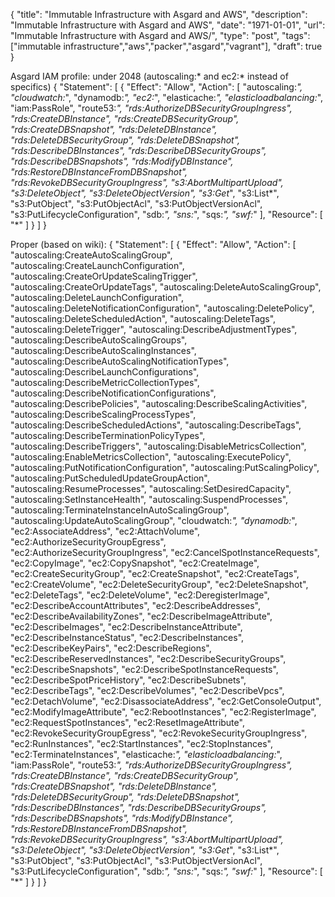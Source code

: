 {
  "title": "Immutable Infrastructure with Asgard and AWS",
  "description": "Immutable Infrastructure with Asgard and AWS",
  "date": "1971-01-01",
  "url": "Immutable Infrastructure with Asgard and AWS/",
  "type": "post",
  "tags": ["immutable infrastructure","aws","packer","asgard","vagrant"],
  "draft": true
}


Asgard IAM profile:
under 2048 (autoscaling:* and ec2:* instead of specifics)
{
    "Statement": [
        {
            "Effect": "Allow",
            "Action": [
                "autoscaling:*",
                "cloudwatch:*",
                "dynamodb:*",
                "ec2:*",
                "elasticache:*",
                "elasticloadbalancing:*",
                "iam:PassRole",
                "route53:*",
                "rds:AuthorizeDBSecurityGroupIngress",
                "rds:CreateDBInstance",
                "rds:CreateDBSecurityGroup",
                "rds:CreateDBSnapshot",
                "rds:DeleteDBInstance",
                "rds:DeleteDBSecurityGroup",
                "rds:DeleteDBSnapshot",
                "rds:DescribeDBInstances",
                "rds:DescribeDBSecurityGroups",
                "rds:DescribeDBSnapshots",
                "rds:ModifyDBInstance",
                "rds:RestoreDBInstanceFromDBSnapshot",
                "rds:RevokeDBSecurityGroupIngress",
                "s3:AbortMultipartUpload",
                "s3:DeleteObject",
                "s3:DeleteObjectVersion",
                "s3:Get*",
                "s3:List*",
                "s3:PutObject",
                "s3:PutObjectAcl",
                "s3:PutObjectVersionAcl",
                "s3:PutLifecycleConfiguration",
                "sdb:*",
                "sns:*",
                "sqs:*",
                "swf:*"
            ],
            "Resource": [
                "*"
            ]
        }
    ]
}

Proper (based on wiki):
{
    "Statement": [
        {
            "Effect": "Allow",
            "Action": [
                "autoscaling:CreateAutoScalingGroup",
                "autoscaling:CreateLaunchConfiguration",
                "autoscaling:CreateOrUpdateScalingTrigger",
                "autoscaling:CreateOrUpdateTags",
                "autoscaling:DeleteAutoScalingGroup",
                "autoscaling:DeleteLaunchConfiguration",
                "autoscaling:DeleteNotificationConfiguration",
                "autoscaling:DeletePolicy",
                "autoscaling:DeleteScheduledAction",
                "autoscaling:DeleteTags",
                "autoscaling:DeleteTrigger",
                "autoscaling:DescribeAdjustmentTypes",
                "autoscaling:DescribeAutoScalingGroups",
                "autoscaling:DescribeAutoScalingInstances",
                "autoscaling:DescribeAutoScalingNotificationTypes",
                "autoscaling:DescribeLaunchConfigurations",
                "autoscaling:DescribeMetricCollectionTypes",
                "autoscaling:DescribeNotificationConfigurations",
                "autoscaling:DescribePolicies",
                "autoscaling:DescribeScalingActivities",
                "autoscaling:DescribeScalingProcessTypes",
                "autoscaling:DescribeScheduledActions",
                "autoscaling:DescribeTags",
                "autoscaling:DescribeTerminationPolicyTypes",
                "autoscaling:DescribeTriggers",
                "autoscaling:DisableMetricsCollection",
                "autoscaling:EnableMetricsCollection",
                "autoscaling:ExecutePolicy",
                "autoscaling:PutNotificationConfiguration",
                "autoscaling:PutScalingPolicy",
                "autoscaling:PutScheduledUpdateGroupAction",
                "autoscaling:ResumeProcesses",
                "autoscaling:SetDesiredCapacity",
                "autoscaling:SetInstanceHealth",
                "autoscaling:SuspendProcesses",
                "autoscaling:TerminateInstanceInAutoScalingGroup",
                "autoscaling:UpdateAutoScalingGroup",
                "cloudwatch:*",
                "dynamodb:*",
                "ec2:AssociateAddress",
                "ec2:AttachVolume",
                "ec2:AuthorizeSecurityGroupEgress",
                "ec2:AuthorizeSecurityGroupIngress",
                "ec2:CancelSpotInstanceRequests",
                "ec2:CopyImage",
                "ec2:CopySnapshot",
                "ec2:CreateImage",
                "ec2:CreateSecurityGroup",
                "ec2:CreateSnapshot",
                "ec2:CreateTags",
                "ec2:CreateVolume",
                "ec2:DeleteSecurityGroup",
                "ec2:DeleteSnapshot",
                "ec2:DeleteTags",
                "ec2:DeleteVolume",
                "ec2:DeregisterImage",
                "ec2:DescribeAccountAttributes",
                "ec2:DescribeAddresses",
                "ec2:DescribeAvailabilityZones",
                "ec2:DescribeImageAttribute",
                "ec2:DescribeImages",
                "ec2:DescribeInstanceAttribute",
                "ec2:DescribeInstanceStatus",
                "ec2:DescribeInstances",
                "ec2:DescribeKeyPairs",
                "ec2:DescribeRegions",
                "ec2:DescribeReservedInstances",
                "ec2:DescribeSecurityGroups",
                "ec2:DescribeSnapshots",
                "ec2:DescribeSpotInstanceRequests",
                "ec2:DescribeSpotPriceHistory",
                "ec2:DescribeSubnets",
                "ec2:DescribeTags",
                "ec2:DescribeVolumes",
                "ec2:DescribeVpcs",
                "ec2:DetachVolume",
                "ec2:DisassociateAddress",
                "ec2:GetConsoleOutput",
                "ec2:ModifyImageAttribute",
                "ec2:RebootInstances",
                "ec2:RegisterImage",
                "ec2:RequestSpotInstances",
                "ec2:ResetImageAttribute",
                "ec2:RevokeSecurityGroupEgress",
                "ec2:RevokeSecurityGroupIngress",
                "ec2:RunInstances",
                "ec2:StartInstances",
                "ec2:StopInstances",
                "ec2:TerminateInstances",
                "elasticache:*",
                "elasticloadbalancing:*",
                "iam:PassRole",
                "route53:*",
                "rds:AuthorizeDBSecurityGroupIngress",
                "rds:CreateDBInstance",
                "rds:CreateDBSecurityGroup",
                "rds:CreateDBSnapshot",
                "rds:DeleteDBInstance",
                "rds:DeleteDBSecurityGroup",
                "rds:DeleteDBSnapshot",
                "rds:DescribeDBInstances",
                "rds:DescribeDBSecurityGroups",
                "rds:DescribeDBSnapshots",
                "rds:ModifyDBInstance",
                "rds:RestoreDBInstanceFromDBSnapshot",
                "rds:RevokeDBSecurityGroupIngress",
                "s3:AbortMultipartUpload",
                "s3:DeleteObject",
                "s3:DeleteObjectVersion",
                "s3:Get*",
                "s3:List*",
                "s3:PutObject",
                "s3:PutObjectAcl",
                "s3:PutObjectVersionAcl",
                "s3:PutLifecycleConfiguration",
                "sdb:*",
                "sns:*",
                "sqs:*",
                "swf:*"
            ],
            "Resource": [
                "*"
            ]
        }
    ]
}
